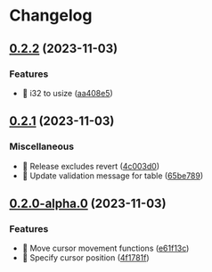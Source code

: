 # Changelog

## [0.2.2](https://github.com/kohbis/rpos/compare/v0.2.1...v0.2.2) (2023-11-03)


### Features

* 🎸 i32 to usize ([aa408e5](https://github.com/kohbis/rpos/commit/aa408e595b3c0a3655f59a50f6e0fa129a06c1d8))

## [0.2.1](https://github.com/kohbis/rpos/compare/0.2.0...v0.2.1) (2023-11-03)


### Miscellaneous

* 🤖 Release excludes revert ([4c003d0](https://github.com/kohbis/rpos/commit/4c003d0fa35a59f0492763601ce0ad60462912cd))
* 🤖 Update validation message for table ([65be789](https://github.com/kohbis/rpos/commit/65be78925e4b41b54a529cd63533afcd65f4c192))

## [0.2.0-alpha.0](https://github.com/kohbis/rpos/compare/0.1.0-alpha.0...v0.2.0-alpha.0) (2023-11-03)


### Features

* 🎸 Move cursor movement functions ([e61f13c](https://github.com/kohbis/rpos/commit/e61f13c379121cdf1682afa815368c25a4c12c6d))
* 🎸 Specify cursor position ([4f1781f](https://github.com/kohbis/rpos/commit/4f1781f6c7910596d143a2d5042a380c87eb7294))
